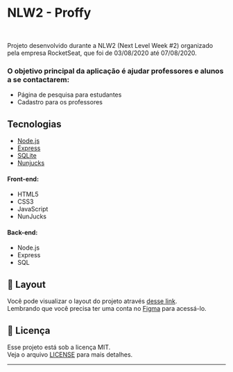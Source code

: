 # NLW2 - Proffy
<br>
<p>Projeto desenvolvido durante a NLW2 (Next Level Week #2) organizado pela empresa RocketSeat, que foi de 03/08/2020 até 07/08/2020.</p>
<h3>O objetivo principal da aplicação é ajudar professores e alunos a se contactarem: </h3>
<ul>
   <li>Página de pesquisa para estudantes </li>
   <li>Cadastro para os professores </li>
</ul>

## Tecnologias
- [Node.js](https://nodejs.org/en/) <br>
- [Express](https://expressjs.com/pt-br/) <br>
- [SQLite](https://www.sqlite.org/index.html) <br>
- [Nunjucks](https://mozilla.github.io/nunjucks/) <br>

<h4>Front-end: </h4>
<p>
	<ul>
		<li>HTML5 </li>
		<li>CSS3 </li>
		<li>JavaScript </li>
		<li>NunJucks </li>
	</ul>
</p>
<h4>Back-end:</h4>
<p>
	<ul>
		<li>Node.js </li>
		<li>Express </li>
		<li>SQL </li>
	</ul>
</p>


## 🔖 Layout

Você pode visualizar o layout do projeto através [desse link](https://www.figma.com/file/GHGS126t7WYjnPZdRKChJF/Proffy-Web). <br>
Lembrando que você precisa ter uma conta no [Figma](http://figma.com/) para acessá-lo.

## :memo: Licença

Esse projeto está sob a licença MIT. <br>
Veja o arquivo [LICENSE](LICENSE.md) para mais detalhes.

---
